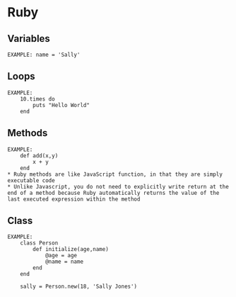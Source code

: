 # Ruby

## Variables
	EXAMPLE: name = 'Sally'

## Loops
	EXAMPLE:
		10.times do
			puts "Hello World"
		end

## Methods
	EXAMPLE:
		def add(x,y)
			x + y
		end
	* Ruby methods are like JavaScript function, in that they are simply executable code
	* Unlike Javascript, you do not need to explicitly write return at the end of a method because Ruby automatically returns the value of the last executed expression within the method

## Class
	EXAMPLE:
		class Person
			def initialize(age,name)
				@age = age
				@name = name
			end
		end

		sally = Person.new(18, 'Sally Jones')
